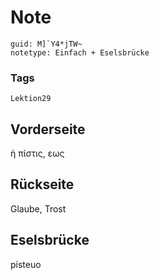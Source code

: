 # Note
```
guid: M]`Y4*jTW~
notetype: Einfach + Eselsbrücke
```

### Tags
```
Lektion29
```

## Vorderseite
ἡ πίστις, εως

## Rückseite
Glaube, Trost

## Eselsbrücke
pisteuo
